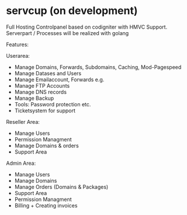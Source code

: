 # servcup (on development)

Full Hosting Controlpanel based on codigniter with HMVC Support.
Serverpart / Processes will be realized with golang

Features:

Userarea:
- Manage Domains, Forwards, Subdomains, Caching, Mod-Pagespeed
- Manage Datases and Users
- Manage Emailaccount, Forwards e.g.
- Manage FTP Accounts
- Manage DNS records
- Manage Backup
- Tools: Password protection etc.
- Ticketsystem for support

Reseller Area:
- Manage Users
- Permission Managment
- Manage Domains & orders
- Support Area

Admin Area:
- Manage Users
- Manage Domains
- Manage Orders (Domains & Packages)
- Support Area
- Permission Managment
- Billing + Creating invoices
